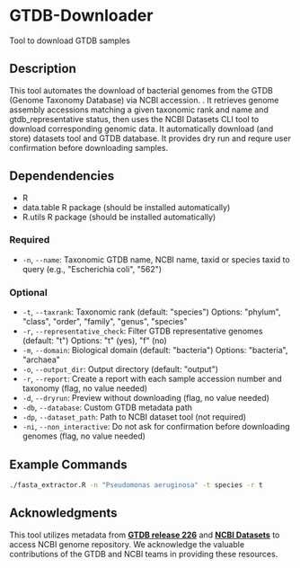 # GTDB-Downloader
Tool to download GTDB samples 
## Description
This tool automates the download of bacterial genomes from the GTDB (Genome Taxonomy Database) via NCBI accession. . It retrieves genome assembly accessions matching a given taxonomic rank and name and gtdb_representative status, then uses the NCBI Datasets CLI tool to download corresponding genomic data. It automatically download (and store) datasets tool and GTDB database. It provides dry run and requre user confirmation before downloading samples.
## Dependendencies 
- R
- data.table R package (should be installed automatically)
- R.utils R package (should be installed automatically)
### Required
- `-n`, `--name`: Taxonomic GTDB name, NCBI name, taxid or species taxid to query (e.g., "Escherichia coli", "562")

### Optional
- `-t`, `--taxrank`: Taxonomic rank (default: "species")
  Options: "phylum", "class", "order", "family", "genus", "species"
- `-r`, `--representative_check`: Filter GTDB representative genomes (default: "t")
  Options: "t" (yes), "f" (no)
- `-m`, `--domain`: Biological domain (default: "bacteria")
  Options: "bacteria", "archaea"
- `-o`, `--output_dir`: Output directory (default: "output")
- `-r`, `--report`: Create a report with each sample accession number and taxonomy (flag, no value needed)
- `-d`, `--dryrun`: Preview without downloading (flag, no value needed)
- `-db`, `--database`: Custom GTDB metadata path
- `-dp`, `--dataset_path`: Path to NCBI dataset tool (not required)
- `-ni`, `--non_interactive`: Do not ask for confirmation before downloading genomes (flag, no value needed)

## Example Commands
```bash
./fasta_extractor.R -n "Pseudomonas aeruginosa" -t species -r t
```
## Acknowledgments
This tool utilizes metadata from [**GTDB release 226**](https://gtdb.ecogenomic.org/) and [**NCBI Datasets**](https://www.ncbi.nlm.nih.gov/datasets/docs/v2/command-line-tools/) to access NCBI genome repository. We acknowledge the valuable contributions of the GTDB and NCBI teams in providing these resources.

